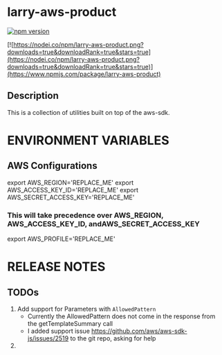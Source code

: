 # larry-aws-product

[![npm version](https://badge.fury.io/js/larry-aws-product.svg)](https://badge.fury.io/js/larry-aws-product)

[![https://nodei.co/npm/larry-aws-product.png?downloads=true&downloadRank=true&stars=true](https://nodei.co/npm/larry-aws-product.png?downloads=true&downloadRank=true&stars=true)](https://www.npmjs.com/package/larry-aws-product)


## Description
This is a collection of utilities built on top of the aws-sdk.


# ENVIRONMENT VARIABLES
## AWS Configurations
export AWS_REGION='REPLACE_ME'
export AWS_ACCESS_KEY_ID='REPLACE_ME'
export AWS_SECRET_ACCESS_KEY='REPLACE_ME'

### This will take precedence over AWS_REGION, AWS_ACCESS_KEY_ID, andAWS_SECRET_ACCESS_KEY
export AWS_PROFILE='REPLACE_ME'

# RELEASE NOTES

## TODOs
1. Add support for Parameters with `AllowedPattern`
	- Currently the AllowedPattern does not come in the response from the getTemplateSummary call
	- I added support issue https://github.com/aws/aws-sdk-js/issues/2519 to the git repo, asking for help
2. 